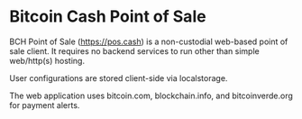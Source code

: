 # Bitcoin Cash Point of Sale

BCH Point of Sale (https://pos.cash) is a non-custodial web-based point of sale client.
It requires no backend services to run other than simple web/http(s) hosting.

User configurations are stored client-side via localstorage.

The web application uses bitcoin.com, blockchain.info, and bitcoinverde.org for
payment alerts.
